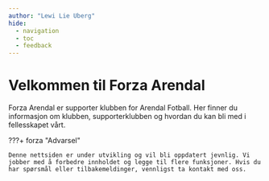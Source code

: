 ```yaml
---
author: "Lewi Lie Uberg"
hide:
  - navigation
  - toc
  - feedback
---
```


# Velkommen til Forza Arendal

Forza Arendal er supporter klubben for Arendal Fotball. Her finner du informasjon om klubben, supporterklubben og hvordan du kan bli med i fellesskapet vårt.

???+ forza "Advarsel"

    Denne nettsiden er under utvikling og vil bli oppdatert jevnlig. Vi jobber med å forbedre innholdet og legge til flere funksjoner. Hvis du har spørsmål eller tilbakemeldinger, vennligst ta kontakt med oss.
